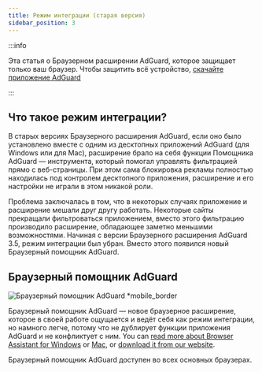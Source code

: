 ```yaml
---
title: Режим интеграции (старая версия)
sidebar_position: 3
---
```


:::info

Эта статья о Браузерном расширении AdGuard, которое защищает только ваш браузер. Чтобы защитить всё устройство, [скачайте приложение AdGuard](https://agrd.io/download-kb-adblock)

:::

## Что такое режим интеграции?

В старых версиях Браузерного расширения AdGuard, если оно было установлено вместе с одним из десктопных приложений AdGuard (для Windows или для Mac), расширение брало на себя функции Помощника AdGuard — инструмента, который помогал управлять фильтрацией прямо с веб-страницы. При этом сама блокировка рекламы полностью находилась под контролем десктопного приложения, расширение и его настройки не играли в этом никакой роли.

Проблема заключалась в том, что в некоторых случаях приложение и расширение мешали друг другу работать. Некоторые сайты прекращали фильтроваться приложением, вместо этого фильтрацию производило расширение, обладающее заметно меньшими возможностями. Начиная с версии Браузерного расширения AdGuard 3.5, режим интеграции был убран. Вместо этого появился новый Браузерный помощник AdGuard.

## Браузерный помощник AdGuard

![Браузерный помощник AdGuard *mobile_border](https://cdn.adtidy.org/content/kb/ad_blocker/browser_extension/ad_blocker_browser_extension_assistant.png)

Браузерный помощник AdGuard — новое браузерное расширение, которое в своей работе ощущается и ведёт себя как режим интеграции, но намного легче, потому что не дублирует функции приложения AdGuard и не конфликтует с ним. You can [read more about Browser Assistant for Windows](/adguard-for-windows/browser-assistant) or [Mac](/adguard-for-mac/features/browser-assistant), or [download it from our website](https://adguard.com/adguard-assistant/overview.html).

Браузерный помощник AdGuard доступен во всех основных браузерах.
